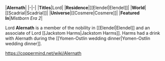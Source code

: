 |**Alernath**|
|-|-|
|**Titles**|Lord|
|**Residence**|[[Elendel\|Elendel]]|
|**World**|[[Scadrial\|Scadrial]]|
|**Universe**|[[Cosmere\|Cosmere]]|
|**Featured In**|*Mistborn Era 2*|

Lord **Alernath** is a member of the nobility in [[Elendel\|Elendel]] and an associate of Lord [[Jackstom Harms\|Jackstom Harms]].
Harms had a drink with Alernath during the [[Yomen-Ostlin wedding dinner\|Yomen-Ostlin wedding dinner]].



https://coppermind.net/wiki/Alernath